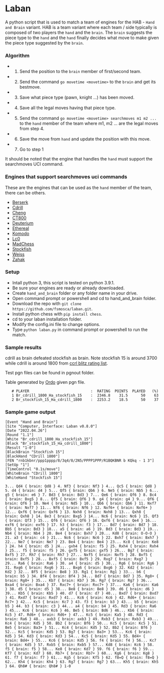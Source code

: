 # Laban
A python script that is used to match a team of engines for the HAB - `Hand and Brain` variant. HAB is a team variant where each team / side typically is composed of two players the `hand` and the `brain`. The `brain` suggests the piece type to the `hand` and the `hand` finally decides what move to make given the piece type suggested by the `brain`.

### Algorithm
* 1. Send the position to the `brain` member of first/second team.
* 2. Send the command `go movetime <movetime>` to the `brain` and get its bestmove.
* 3. Save what piece type (pawn, knight ...) has been moved.
* 4. Save all the legal moves having that piece type.
* 5. Send the command `go movetime <movetime> searchmoves m1 m2 ...` to the `hand` member of the team where m1, m2 ... are the legal moves from step 4.
* 6. Save the move from `hand` and update the position with this move.
* 7. Go to step 1

It should be noted that the engine that handles the `hand` must support the searchmoves UCI command.

### Engines that support searchmoves uci commands
These are the engines that can be used as the `hand` member of the team, there can be others.

* [Berserk](https://github.com/jhonnold/berserk/releases)
* [Cdrill](https://sites.google.com/view/cdrill/download)
* [Cheng](https://github.com/kmar/cheng4/releases)
* [CT800](https://www.ct800.net/download.htm)
* [Deuterium](https://sites.google.com/view/deuterium-chess/download/engines/chess)  
* [Ethereal](https://github.com/AndyGrant/Ethereal/releases)
* [Komodo](https://komodochess.com/)
* [Lc0](https://github.com/LeelaChessZero/lc0/releases)
* [MadChess](https://www.madchess.net/downloads/)
* [Stockfish](https://stockfishchess.org/download/)
* [Weiss](https://github.com/TerjeKir/weiss/releases)
* [Zahak](https://github.com/amanjpro/zahak/releases)

### Setup
* Intall python 3, this script is tested on python 3.9.1.
* Be sure your engines are ready or already downloaded.
* Create `hand_and_brain` folder or any folder name in your drive.
* Open command prompt or powershell and cd to hand_and_brain folder.
* Download the repo with `git clone https://github.com/fsmosca/laban.git`.
* Install python chess with `pip install chess`.
* cd to your laban installation folder.
* Modify the config.ini file to change options.
* Type `python laban.py` in command prompt or powershell to run the match.

### Sample results

cdrill as brain defeated stockfish as brain. Note stockfish 15 is around 3700 while cdrill is around 1800 from [ccrl blitz rating list](https://ccrl.chessdom.com/ccrl/404/rating_list_all.html).

Test pgn files can be found in pgnout folder.

Table generated by [Ordo](https://github.com/michiguel/Ordo) given pgn file.

```
   # PLAYER                            :  RATING  POINTS  PLAYED   (%)
   1 Br_cdrill_1800_Ha_stockfish_15    :  2346.8    31.5      50    63
   2 Br_stockfish_15_Ha_cdrill_1800    :  2253.2    18.5      50    37
```

### Sample game output

```
[Event "Hand and Brain"]
[Site "Computer, Interface: Laban v0.8.0"]
[Date "2022.04.26"]
[Round "1.1"]
[White "Br_cdrill_1800_Ha_stockfish_15"]
[Black "Br_stockfish_15_Ha_cdrill_1800"]
[Result "1-0"]
[BlackBrain "Stockfish 15"]
[BlackHand "CDrill 1800"]
[FEN "rnb1kbnr/ppp1pppp/8/3q4/8/2N5/PPPP1PPP/R1BQKBNR b KQkq - 1 3"]
[SetUp "1"]
[TimeControl "0.1s/move"]
[WhiteBrain "CDrill 1800"]
[WhiteHand "Stockfish 15"]

3... Qd4 { brain: Qd8 } 4. Nf3 { brain: Nf3 } 4... Qc5 { brain: Qd8 } 5. d4 { brain: d4 } 5... Qf5 { brain: Qb6 } 6. Ne5 { brain: Nb5 } 6... g5 { brain: e6 } 7. Bd3 { brain: Bd3 } 7... Qe6 { brain: Qf6 } 8. Bc4 { brain: Bxg5 } 8... Qf5 { brain: Qf6 } 9. g4 { brain: g4 } 9... Qf6 { brain: Qf6 } 10. Ne4 { brain: Nd5 } 10... Qb6 { brain: Qb6 } 11. Nxf7 { brain: Nxf7 } 11... Nf6 { brain: Nf6 } 12. Nxf6+ { brain: Nxf6+ } 12... Qxf6 { brain: Qxf6 } 13. Nxh8 { brain: Nxh8 } 13... Qxh8 { brain: Qxh8 } 14. Be3 { brain: Bxg5 } 14... Nc6 { brain: Nc6 } 15. Qf3 { brain: Qf3 } 15... Qf6 { brain: Qf6 } 16. Qxf6 { brain: Qe4 } 16... exf6 { brain: exf6 } 17. h3 { brain: f3 } 17... Bd7 { brain: Bd7 } 18. Bb5 { brain: Bd3 } 18... a5 { brain: a6 } 19. Bd3 { brain: Bd3 } 19... Nb4 { brain: Nb4 } 20. Be4 { brain: Bxh7 } 20... Kd8 { brain: O-O-O } 21. a3 { brain: c4 } 21... Nc6 { brain: Nc6 } 22. Bxh7 { brain: Bxh7 } 22... Ne7 { brain: Ne7 } 23. Be4 { brain: Be4 } 23... Kc8 { brain: Ke8 } 24. h4 { brain: d5 } 24... gxh4 { brain: f5 } 25. Rxh4 { brain: Rxh4 } 25... f5 { brain: f5 } 26. gxf5 { brain: gxf5 } 26... Bg7 { brain: Bxf5 } 27. Rh7 { brain: Rh7 } 27... Nxf5 { brain: Nxf5 } 28. Bxf5 { brain: Bxf5 } 28... Bxf5 { brain: Bxf5 } 29. Rxg7 { brain: Rxg7 } 29... Ra6 { brain: Ra6 } 30. a4 { brain: d5 } 30... Rg6 { brain: Rg6 } 31. Rxg6 { brain: Rxg6 } 31... Bxg6 { brain: Bxg6 } 32. Kd2 { brain: Kd2 } 32... Bf5 { brain: Be8 } 33. Rg1 { brain: Rg1 } 33... b6 { brain: b5 } 34. Bf4 { brain: Bf4 } 34... Bd7 { brain: Bd7 } 35. Rg8+ { brain: Rg8+ } 35... Kb7 { brain: Kb7 } 36. Rg7 { brain: Rg7 } 36... Bxa4 { brain: Bxa4 } 37. Rxc7+ { brain: Rxc7+ } 37... Ka6 { brain: Ka6 } 38. d5 { brain: d5 } 38... Be8 { brain: Be8 } 39. d6 { brain: d6 } 39... Kb5 { brain: Kb5 } 40. d7 { brain: d7 } 40... Bxd7 { brain: Bxd7 } 41. Rxd7 { brain: Rxd7 } 41... Kc6 { brain: Kc6 } 42. Rd6+ { brain: Rc7+ } 42... Kc5 { brain: Kc7 } 43. f3 { brain: b3 } 43... b5 { brain: b5 } 44. b3 { brain: c3 } 44... a4 { brain: b4 } 45. Rd3 { brain: Ra6 } 45... Kc6 { brain: Kc6 } 46. Be5 { brain: Bd6 } 46... Kb6 { brain: Kc5 } 47. Rd6+ { brain: Rd6+ } 47... Kc5 { brain: Ka5 } 48. Rd3 { brain: Ra6 } 48... axb3 { brain: axb3 } 49. Rxb3 { brain: Rxb3 } 49... Kc4 { brain: Kd5 } 50. Bb2 { brain: Bf6 } 50... Kc5 { brain: Kc5 } 51. Be5 { brain: Ba3+ } 51... Kc4 { brain: Kd5 } 52. Bb2 { brain: Bf6 } 52... Kc5 { brain: Kd5 } 53. Bg7 { brain: Ba3+ } 53... Kc6 { brain: Kd5 } 54. Kd3 { brain: Kd3 } 54... Kc5 { brain: Kd5 } 55. Bd4+ { brain: Bd4+ } 55... Kc6 { brain: Kd5 } 56. f4 { brain: f4 } 56... Kc7 { brain: Kd5 } 57. Rxb5 { brain: Rxb5 } 57... Kd8 { brain: Kc6 } 58. f5 { brain: f5 } 58... Ke8 { brain: Kd7 } 59. f6 { brain: f6 } 59... Kf7 { brain: Kd7 } 60. Rb7+ { brain: Rb7+ } 60... Kg6 { brain: Kg8 } 61. f7 { brain: f7 } 61... Kg5 { brain: Kf5 } 62. f8=Q { brain: f8=Q } 62... Kh4 { brain: Kh4 } 63. Rg7 { brain: Rg7 } 63... Kh5 { brain: Kh5 } 64. Qh8# { brain: Qh8# } 1-0
```
